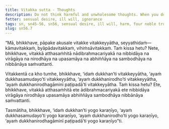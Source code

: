 ```yaml
---
title: Vitakka sutta - Thoughts
description: Do not think harmful and unwholesome thoughts. When you do think, think about suffering, the arising of suffering, the ending of suffering, and the way of practice leading to the end of suffering.
fetter: sensual desire, ill will, ignorance
tags: sn, sn45-56, sn56, sensual desire, ill will, harm, four noble truths, suffering, arising, ending, way of practice, path
slug: sn56.7
---
```


“Mā, bhikkhave, pāpake akusale vitakke vitakkeyyātha, seyyathidaṁ— kāmavitakkaṁ, byāpādavitakkaṁ, vihiṁsāvitakkaṁ. Taṁ kissa hetu? Nete, bhikkhave, vitakkā atthasaṁhitā nādibrahmacariyakā na nibbidāya na virāgāya na nirodhāya na upasamāya na abhiññāya na sambodhāya na nibbānāya saṁvattanti.

Vitakkentā ca kho tumhe, bhikkhave, ‘idaṁ dukkhan’ti vitakkeyyātha, ‘ayaṁ dukkhasamudayo’ti vitakkeyyātha, ‘ayaṁ dukkhanirodho’ti vitakkeyyātha, ‘ayaṁ dukkhanirodhagāminī paṭipadā’ti vitakkeyyātha. Taṁ kissa hetu? Ete, bhikkhave, vitakkā atthasaṁhitā ete ādibrahmacariyakā ete nibbidāya virāgāya nirodhāya upasamāya abhiññāya sambodhāya nibbānāya saṁvattanti.

Tasmātiha, bhikkhave, ‘idaṁ dukkhan’ti yogo karaṇīyo,
‘ayaṁ dukkhasamudayo’ti yogo karaṇīyo,
‘ayaṁ dukkhanirodho’ti yogo karaṇīyo,
‘ayaṁ dukkhanirodhagāminī paṭipadā’ti yogo karaṇīyo”ti.
